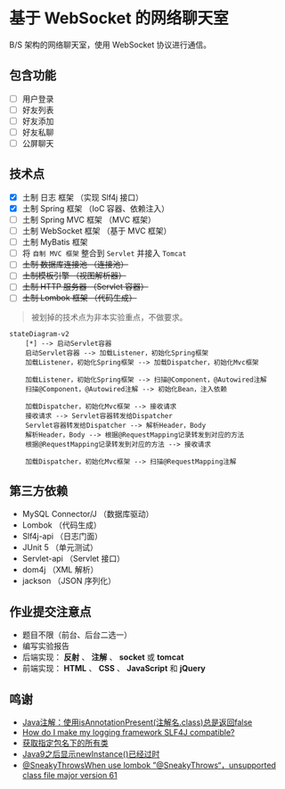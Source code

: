 # 基于 WebSocket 的网络聊天室

B/S 架构的网络聊天室，使用 WebSocket 协议进行通信。

## 包含功能

- [ ] 用户登录
- [ ] 好友列表
- [ ] 好友添加
- [ ] 好友私聊
- [ ] 公屏聊天

## 技术点

- [x] 土制 日志 框架 （实现 Slf4j 接口）
- [x] 土制 Spring 框架 （IoC 容器、依赖注入）
- [ ] 土制 Spring MVC 框架 （MVC 框架）
- [ ] 土制 WebSocket 框架 （基于 MVC 框架）
- [ ] 土制 MyBatis 框架
- [ ] 将 `自制 MVC 框架` 整合到 `Servlet` 并接入 `Tomcat`
- [ ] ~~土制 数据库连接池 （连接池）~~
- [ ] ~~土制模板引擎 （视图解析器）~~
- [ ] ~~土制 HTTP 服务器 （Servlet 容器）~~
- [ ] ~~土制 Lombok 框架 （代码生成）~~

> 被划掉的技术点为非本实验重点，不做要求。

```mermaid
stateDiagram-v2
    [*] --> 启动Servlet容器
    启动Servlet容器 --> 加载Listener，初始化Spring框架
    加载Listener，初始化Spring框架 --> 加载Dispatcher，初始化Mvc框架

    加载Listener，初始化Spring框架 --> 扫描@Component，@Autowired注解
    扫描@Component，@Autowired注解 --> 初始化Bean，注入依赖

    加载Dispatcher，初始化Mvc框架 --> 接收请求
    接收请求 --> Servlet容器转发给Dispatcher
    Servlet容器转发给Dispatcher --> 解析Header，Body
    解析Header，Body --> 根据@RequestMapping记录转发到对应的方法
    根据@RequestMapping记录转发到对应的方法 --> 接收请求

    加载Dispatcher，初始化Mvc框架 --> 扫描@RequestMapping注解
```

## 第三方依赖

- MySQL Connector/J （数据库驱动）
- Lombok （代码生成）
- Slf4j-api （日志门面）
- JUnit 5 （单元测试）
- Servlet-api （Servlet 接口）
- dom4j （XML 解析）
- jackson （JSON 序列化）

## 作业提交注意点

- 题目不限（前台、后台二选一）
- 编写实验报告
- 后端实现： **反射** 、 **注解** 、 **socket** 或 **tomcat**
- 前端实现： **HTML** 、 **CSS** 、 **JavaScript** 和 **jQuery**

## 鸣谢

- [Java注解：使用isAnnotationPresent(注解名.class)总是返回false](https://blog.csdn.net/sinat_36184075/article/details/105552817)
- [How do I make my logging framework SLF4J compatible?](https://www.slf4j.org/faq.html#slf4j_compatible)
- [获取指定包名下的所有类](https://blog.csdn.net/Leon_Jinhai_Sun/article/details/106344047)
- [Java9之后显示newInstance()已经过时](https://blog.csdn.net/m0_52402391/article/details/123781945)
- [@SneakyThrowsWhen use lombok ”@SneakyThrows“，unsupported class file major version 61](https://stackoverflow.com/questions/72854319/sneakythrowswhen-use-lombok-sneakythrows-unsupported-class-file-major-versio)
